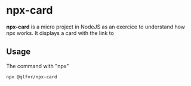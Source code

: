 # npx-card

**npx-card** is a micro project in NodeJS as an exercice to understand how npx works. It displays a card with the link to 

## Usage

The command with "npx" 

    npx @qlfvr/npx-card
